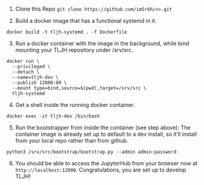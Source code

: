 1. Clone this Repo
`git clone https://github.com/imSrbh/<>.git`

2. Build a docker image that has a functional systemd in it.  
```
docker build -t tljh-systemd . -f Dockerfile
```

3. Run a docker container with the image in the background, while bind mounting your TLJH repository under /srv/src.
```
docker run \
  --privileged \
  --detach \
  --name=tljh-dev \
  --publish 12000:80 \
  --mount type=bind,source=$(pwd),target=/srv/src \
  tljh-systemd
  ```
  
4. Get a shell inside the running docker container.
```
docker exec -it tljh-dev /bin/bash
```

5. Run the bootstrapper from inside the container (see step above): The container image is already set up to default to a dev install, so it’ll install from your local repo rather than from github.
```
python3 /srv/src/bootstrap/bootstrap.py --admin admin:password
```

6. You should be able to access the JupyterHub from your browser now at `http://localhost:12000`. Congratulations, you are set up to develop TLJH!
